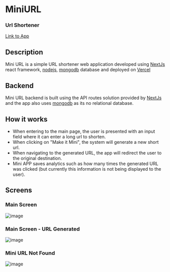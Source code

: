 
# MiniURL
### Url Shortener
[Link to App](https://mini-url.vercel.app/)

## Description

Mini URL is a simple URL shortener web application developed using [NextJs](https://nextjs.org/) react framework, [nodejs](https://nodejs.org/en/), [mongodb](https://www.mongodb.com/) database and deployed on [Vercel](https://vercel.com/)

## Backend

Mini URL backend is built using the API routes solution provided by [NextJs](https://nextjs.org/docs/api-routes/introduction) and the app also uses [mongodb](https://www.mongodb.com/) as its no relational database. 

## How it works

- When entering to the main page, the user is presented with an input field where it can enter a long url to shorten.
- When clicking on "Make it Mini", the system will generate a new short url.
- When navigating to the generated URL, the app will redirect the user to the original destination.
- Mini APP saves analytics such as how many times the generated URL was clicked (but currently this information is not being displayed to the user).

## Screens

### Main Screen
![image](https://user-images.githubusercontent.com/8452417/190175145-74a9abf0-9412-4d41-b94c-e9f6f0f644f7.png)

### Main Screen - URL Generated
![image](https://user-images.githubusercontent.com/8452417/190176164-db5f6258-ca48-4c51-a580-259cec66d619.png)

### Mini URL Not Found
![image](https://user-images.githubusercontent.com/8452417/190176330-8ae7f387-aa52-4378-9727-b76c1b73583a.png)
